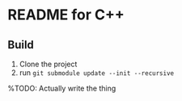 # README for C++

## Build
1) Clone the project
2) run ```git submodule update --init --recursive```

%TODO: Actually write the thing